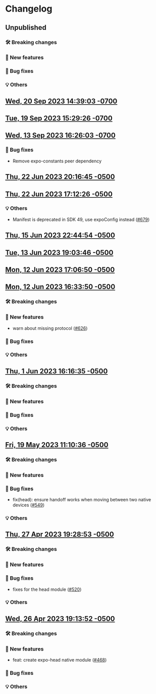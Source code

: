 # Changelog

## Unpublished

### 🛠 Breaking changes

### 🎉 New features

### 🐛 Bug fixes

### 💡 Others

## [Wed, 20 Sep 2023 14:39:03 -0700](https://github.com/expo/router/commit/4798c5f7351387a04ac8451092e23ef4d45b0d6b)

## [Tue, 19 Sep 2023 15:29:26 -0700](https://github.com/expo/router/commit/46c24a79494f60ba5b5b8550c00e2c78477b937a)

## [Wed, 13 Sep 2023 16:26:03 -0700](https://github.com/expo/router/commit/a85e35f9a27fb6be34f963412eb5423d50770133)

### 🐛 Bug fixes

- Remove expo-constants peer dependency

## [Thu, 22 Jun 2023 20:16:45 -0500](https://github.com/expo/router/commit/88637e027771608f8f163c7a8240ce84ef23f3ad)

## [Thu, 22 Jun 2023 17:12:26 -0500](https://github.com/expo/router/commit/a83e1cd3bb15bccb83fc5c31bc4706260cba49b0)

### 💡 Others

- Manifest is deprecated in SDK 49, use expoConfig instead ([#679](https://github.com/expo/router/issues/679))

## [Thu, 15 Jun 2023 22:44:54 -0500](https://github.com/expo/router/commit/ac12133d0179dd1b2ec170b75ee04fae4456f2d6)

## [Tue, 13 Jun 2023 19:03:46 -0500](https://github.com/expo/router/commit/10bfe14151b2a89190bde4a371a4c6039d8f354d)

## [Mon, 12 Jun 2023 17:06:50 -0500](https://github.com/expo/router/commit/460ad5e7f5de87e7abd8b20762bcdda0d38c8c2b)

## [Mon, 12 Jun 2023 16:33:50 -0500](https://github.com/expo/router/commit/de3387b677ec5a6089e4d7b980334616a8a4a296)

### 🛠 Breaking changes

### 🎉 New features

- warn about missing protocol ([#626](https://github.com/expo/router/issues/626))

### 🐛 Bug fixes

### 💡 Others

## [Thu, 1 Jun 2023 16:16:35 -0500](https://github.com/expo/router/commit/c75864b0bc2d05bde4c6f1cf409e2a7dd26a2248)

### 🛠 Breaking changes

### 🎉 New features

### 🐛 Bug fixes

### 💡 Others

## [Fri, 19 May 2023 11:10:36 -0500](https://github.com/expo/router/commit/590b4c8c0ce18ae701ae0509181679ebcbc3a5de)

### 🛠 Breaking changes

### 🎉 New features

### 🐛 Bug fixes

- fix(head): ensure handoff works when moving between two native devices ([#549](https://github.com/expo/router/issues/549))

### 💡 Others

## [Thu, 27 Apr 2023 19:28:53 -0500](https://github.com/expo/router/commit/100817c4e91eac21cd2416827144bd8da963f8af)

### 🛠 Breaking changes

### 🎉 New features

### 🐛 Bug fixes

- fixes for the head module ([#520](https://github.com/expo/router/issues/520))

### 💡 Others

## [Wed, 26 Apr 2023 19:13:52 -0500](https://github.com/expo/router/commit/7ab776facb0fb26427a7891e4a5c98ac431105a4)

### 🛠 Breaking changes

### 🎉 New features

- feat: create expo-head native module ([#468](https://github.com/expo/router/issues/468))

### 🐛 Bug fixes

### 💡 Others
